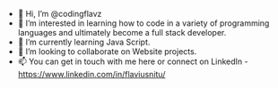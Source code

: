- 👋 Hi, I’m @codingflavz
- 👀 I’m interested in learning how to code in a variety of programming languages and ultimately become a full stack developer.
- 🌱 I’m currently learning Java Script.
- 💞️ I’m looking to collaborate on Website projects.
- 📫 You can get in touch with me here or connect on LinkedIn - https://www.linkedin.com/in/flaviusnitu/

<!---
codingflavz/codingflavz is a ✨ special ✨ repository because its `README.md` (this file) appears on your GitHub profile.
You can click the Preview link to take a look at your changes.
--->
